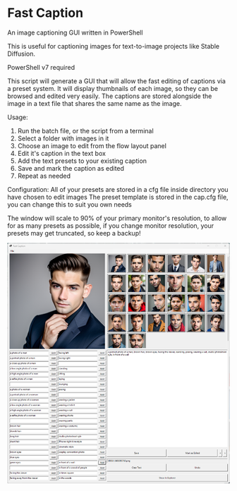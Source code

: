 # Fast Caption
An image captioning GUI written in PowerShell

This is useful for captioning images for text-to-image projects like Stable Diffusion.

PowerShell v7 required

This script will generate a GUI that will allow the fast editing of captions via a preset system.
It will display thumbnails of each image, so they can be browsed and edited very easily.
The captions are stored alongside the image in a text file that shares the same name as the image.

Usage:
1. Run the batch file, or the script from a terminal
2. Select a folder with images in it
3. Choose an image to edit from the flow layout panel
4. Edit it's caption in the text box
5. Add the text presets to your existing caption
6. Save and mark the caption as edited
7. Repeat as needed

Configuration:
All of your presets are stored in a cfg file inside directory you have chosen to edit images
The preset template is stored in the cap.cfg file, you can change this to suit you own needs

The window will scale to 90% of your primary monitor's resolution, to allow for as many presets as possible, if you change monitor resolution, your presets may get truncated, so keep a backup!

![Screenshot](screenshot.png)
